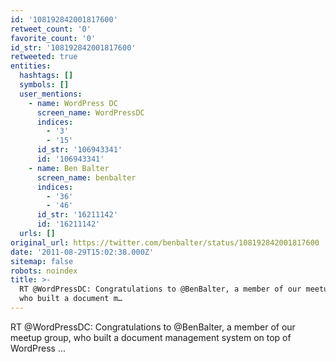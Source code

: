 ```yaml
---
id: '108192842001817600'
retweet_count: '0'
favorite_count: '0'
id_str: '108192842001817600'
retweeted: true
entities:
  hashtags: []
  symbols: []
  user_mentions:
    - name: WordPress DC
      screen_name: WordPressDC
      indices:
        - '3'
        - '15'
      id_str: '106943341'
      id: '106943341'
    - name: Ben Balter
      screen_name: benbalter
      indices:
        - '36'
        - '46'
      id_str: '16211142'
      id: '16211142'
  urls: []
original_url: https://twitter.com/benbalter/status/108192842001817600
date: '2011-08-29T15:02:38.000Z'
sitemap: false
robots: noindex
title: >-
  RT @WordPressDC: Congratulations to @BenBalter, a member of our meetup group,
  who built a document m…
---
```


RT @WordPressDC: Congratulations to @BenBalter, a member of our meetup group, who built a document management system on top of WordPress ...